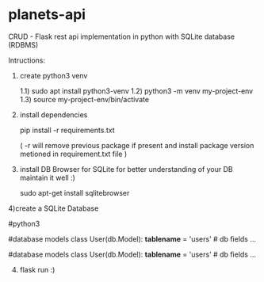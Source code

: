 # planets-api
CRUD - Flask rest api implementation in python with SQLite database (RDBMS)

Intructions:

1) create python3 venv

	1.1) sudo apt install python3-venv
  	1.2) python3 -m venv my-project-env
  	1.3) source my-project-env/bin/activate
  
2) install dependencies

	pip install -r requirements.txt
 
	( -r will remove previous package if present and install package version metioned in requirement.txt file )
 
3) install DB Browser for SQLite for better understanding of your DB maintain it well :)
 
 	sudo apt-get install sqlitebrowser
  
4)create a SQLite Database

  #python3

  #database models
  class User(db.Model):
      __tablename__ = 'users'
      # db fields ...

  #database models
  class User(db.Model):
      __tablename__ = 'users'
      # db fields ...

4) flask run :)
    
    

  
